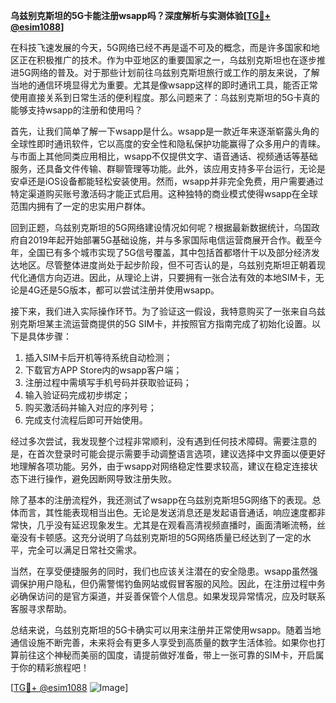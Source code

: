 **乌兹别克斯坦的5G卡能注册wsapp吗？深度解析与实测体验[[TG💪+ @esim1088](https://t.me/s/esim1088)]**

在科技飞速发展的今天，5G网络已经不再是遥不可及的概念，而是许多国家和地区正在积极推广的技术。作为中亚地区的重要国家之一，乌兹别克斯坦也在逐步推进5G网络的普及。对于那些计划前往乌兹别克斯坦旅行或工作的朋友来说，了解当地的通信环境显得尤为重要。尤其是像wsapp这样的即时通讯工具，能否正常使用直接关系到日常生活的便利程度。那么问题来了：乌兹别克斯坦的5G卡真的能够支持wsapp的注册和使用吗？

首先，让我们简单了解一下wsapp是什么。wsapp是一款近年来逐渐崭露头角的全球性即时通讯软件，它以高度的安全性和隐私保护功能赢得了众多用户的青睐。与市面上其他同类应用相比，wsapp不仅提供文字、语音通话、视频通话等基础服务，还具备文件传输、群聊管理等功能。此外，该应用支持多平台运行，无论是安卓还是iOS设备都能轻松安装使用。然而，wsapp并非完全免费，用户需要通过特定渠道购买账号激活码才能正式启用。这种独特的商业模式使得wsapp在全球范围内拥有了一定的忠实用户群体。

回到正题，乌兹别克斯坦的5G网络建设情况如何呢？根据最新数据统计，乌国政府自2019年起开始部署5G基础设施，并与多家国际电信运营商展开合作。截至今年，全国已有多个城市实现了5G信号覆盖，其中包括首都塔什干以及部分经济发达地区。尽管整体进度尚处于起步阶段，但不可否认的是，乌兹别克斯坦正朝着现代化通信方向迈进。因此，从理论上讲，只要拥有一张合法有效的本地SIM卡，无论是4G还是5G版本，都可以尝试注册并使用wsapp。

接下来，我们进入实际操作环节。为了验证这一假设，我特意购买了一张来自乌兹别克斯坦某主流运营商提供的5G SIM卡，并按照官方指南完成了初始化设置。以下是具体步骤：

1. 插入SIM卡后开机等待系统自动检测；
2. 下载官方APP Store内的wsapp客户端；
3. 注册过程中需填写手机号码并获取验证码；
4. 输入验证码完成初步绑定；
5. 购买激活码并输入对应的序列号；
6. 完成支付流程后即可开始使用。

经过多次尝试，我发现整个过程非常顺利，没有遇到任何技术障碍。需要注意的是，在首次登录时可能会提示需要手动调整语言选项，建议选择中文界面以便更好地理解各项功能。另外，由于wsapp对网络稳定性要求较高，建议在稳定连接状态下进行操作，避免因断网导致注册失败。

除了基本的注册流程外，我还测试了wsapp在乌兹别克斯坦5G网络下的表现。总体而言，其性能表现相当出色。无论是发送消息还是发起语音通话，响应速度都非常快，几乎没有延迟现象发生。尤其是在观看高清视频直播时，画面清晰流畅，丝毫没有卡顿感。这充分说明了乌兹别克斯坦的5G网络质量已经达到了一定的水平，完全可以满足日常社交需求。

当然，在享受便捷服务的同时，我们也应该关注潜在的安全隐患。wsapp虽然强调保护用户隐私，但仍需警惕钓鱼网站或假冒客服的风险。因此，在注册过程中务必确保访问的是官方渠道，并妥善保管个人信息。如果发现异常情况，应及时联系客服寻求帮助。

总结来说，乌兹别克斯坦的5G卡确实可以用来注册并正常使用wsapp。随着当地通信设施不断完善，未来将会有更多人享受到高质量的数字生活体验。如果你也打算前往这个神秘而美丽的国度，请提前做好准备，带上一张可靠的SIM卡，开启属于你的精彩旅程吧！

[[TG💪+ @esim1088](https://t.me/s/esim1088) ![Image](https://i.postimg.cc/4NQfJmqS/Snipaste-2025-05-13-00-14-12.png)]
